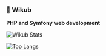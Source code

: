 ### 👋 Wikub

**PHP and Symfony web development**


![Wikub Stats](https://github-readme-stats.vercel.app/api?username=wikub&include_all_commits=false&count_private=true&hide_border=true&show_icons=true)



[![Top Langs](https://github-readme-stats.vercel.app/api/top-langs/?username=wikub&layout=compact&count_private=true&hide_border=true&langs_count=6&include_all_commits=true&hide=blade)](https://github.com/anuraghazra/github-readme-stats)


